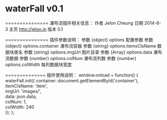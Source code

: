 waterFall v0.1
=========


===============
    瀑布流插件相关信息：
    作者 Jelon Cheung
    日期 2014-6-3
    主页 http://jelon.in
    版本 0.1
    
===============
    插件参数说明：
    参数	{object}	options					配置参数
    参数	{object}	options.container 		瀑布流容器
    参数	{string}	options.itemsClsName	数据块类名
    参数	{string}	options.imgUrl			图片目录
    参数	{Array}		options.data 			瀑布流数据
    参数	{number}	options.colNum			瀑布流列数
    参数	{number}	options.colWidth		每列数据块宽度
    
==============
    插件使用说明：
    window.onload = function() {
     	waterFall.init({ 
     		container: document.getElementById('container'),	
     		itemClsName: 'item',			
     		imgUrl: 'images/', 			
     		data: json.data,			
     		colNum: 1,						
     		colWidth: 240 					
     	}); 
 	};
